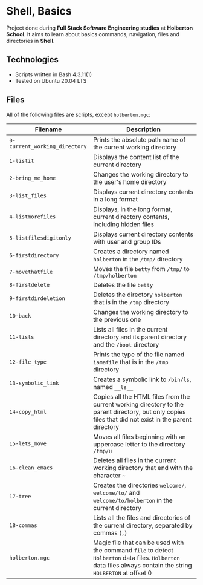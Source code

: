 # Shell, Basics

Project done during **Full Stack Software Engineering studies** at **Holberton School**. It aims to learn about basics commands, navigation, files and directories in **Shell**.

## Technologies
* Scripts written in Bash 4.3.11(1)
* Tested on Ubuntu 20.04 LTS

## Files
All of the following files are scripts, except `holberton.mgc`:

| Filename | Description |
| -------- | ----------- |
| `0-current_working_directory` | Prints the absolute path name of the current working directory |
| `1-listit` | Displays the content list of the current directory |
| `2-bring_me_home` | Changes the working directory to the user's home directory |
| `3-list_files` | Displays current directory contents in a long format |
| `4-listmorefiles` | Displays, in the long format, current directory contents, including hidden files |
| `5-listfilesdigitonly` | Displays current directory contents with user and group IDs |
| `6-firstdirectory` | Creates a directory named `holberton` in the `/tmp/` directory |
| `7-movethatfile` | Moves the file `betty` from `/tmp/` to `/tmp/holberton` |
| `8-firstdelete` | Deletes the file `betty` |
| `9-firstdirdeletion` | Deletes the directory `holberton` that is in the `/tmp` directory |
| `10-back` | Changes the working directory to the previous one |
| `11-lists` | Lists all files in the current directory and its parent directory and the `/boot` directory |
| `12-file_type` | Prints the type of the file named `iamafile` that is in the `/tmp` directory |
| `13-symbolic_link` | Creates a symbolic link to `/bin/ls`, named `__ls__` |
| `14-copy_html` | Copies all the HTML files from the current working directory to the parent directory, but only copies files that did not exist in the parent directory |
| `15-lets_move` | Moves all files beginning with an uppercase letter to the directory `/tmp/u` |
| `16-clean_emacs` | Deletes all files in the current working directory that end with the character `~` |
| `17-tree` | Creates the directories `welcome/`, `welcome/to/` and `welcome/to/holberton` in the current directory |
| `18-commas` | Lists all the files and directories of the current directory, separated by commas (`,`) |
| `holberton.mgc` | Magic file that can be used with the command `file` to detect `Holberton` data files. `Holberton` data files always contain the string `HOLBERTON` at offset 0 |

